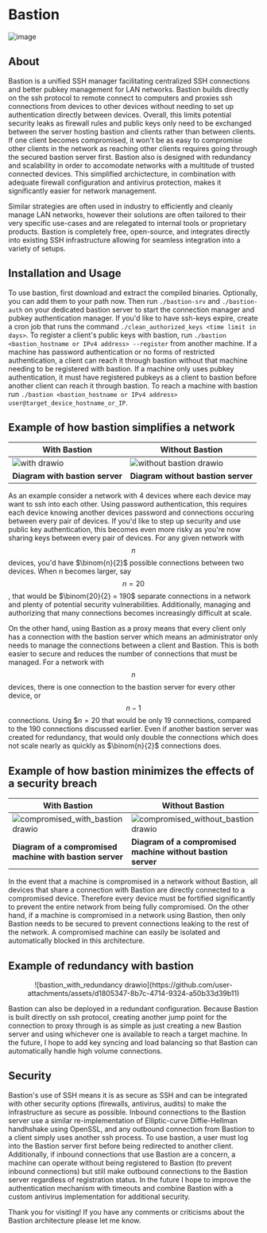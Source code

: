 # Bastion
![image](https://github.com/user-attachments/assets/1c148a24-867a-470c-bdf2-51e98a04689c)

## About
Bastion is a unified SSH manager facilitating centralized SSH connections and better pubkey management for LAN networks. Bastion builds directly on the ssh protocol to remote connect to computers and proxies ssh connections from devices to other devices without needing to set up authentication directly between devices. Overall, this limits potential security leaks as firewall rules and public keys only need to be exchanged between the server hosting bastion and clients rather than between clients. If one client becomes compromised, it won't be as easy to compromise other clients in the network as reaching other clients requires going through the secured bastion server first. Bastion also is designed with redundancy and scalability in order to accomodate networks with a multitude of trusted connected devices. This simplified archictecture, in combination with adequate firewall configuration and antivirus protection, makes it significantly easier for network management.

Similar strategies are often used in industry to efficiently and cleanly manage LAN networks, however their solutions are often tailored to their very specific use-cases and are relegated to internal tools or proprietary products. Bastion is completely free, open-source, and integrates directly into existing SSH infrastructure allowing for seamless integration into a variety of setups.

## Installation and Usage
To use bastion, first download and extract the compiled binaries. Optionally, you can add them to your path now. Then run `./bastion-srv` and `./bastion-auth` on your dedicated bastion server to start the connection manager and pubkey authentication manager. If you'd like to have ssh-keys expire, create a cron job that runs the command `./clean_authorized_keys <time limit in days>`. To register a client's public keys with bastion, run `./bastion <bastion_hostname or IPv4 address> --register` from another machine. If a machine has password authentication or no forms of restricted authentication, a client can reach it through bastion without that machine needing to be registered with bastion. If a machine  only uses pubkey authentication, it must have registered pubkeys as a client to bastion before another client can reach it through bastion. To reach a machine with bastion run `./bastion <bastion_hostname or IPv4 address> user@target_device_hostname_or_IP`.

## Example of how bastion simplifies a network
<div align="center">

| With Bastion | Without Bastion |
|---------|---------|
| ![with drawio](https://github.com/user-attachments/assets/8b4ab230-b36b-4ad2-a064-19d9cb25e05e) | ![without bastion drawio](https://github.com/user-attachments/assets/178bc095-f697-450c-8deb-45400dc54f0b) |
| **Diagram with bastion server** | **Diagram without bastion server** |    

</div>

As an example consider a network with 4 devices where each device may want to ssh into each other. Using password authentication, this requires each device knowing another devices password and connections occuring between every pair of devices. If you'd like to step up security and use public key authentication, this becomes even more risky as you're now sharing keys between every pair of devices. For any given network with $$n$$ devices, you'd have $\binom{n}{2}$ possible connections between two devices. When n becomes larger, say $$n=20$$, that would be $\binom{20}{2} = 190$ separate connections in a network and plenty of potential security vulnerabilities. Additionally, managing and authorizing that many connections becomes increasingly difficult at scale. 

On the other hand, using Bastion as a proxy means that every client only has a connection with the bastion server which means an administrator only needs to manage the connections between a client and Bastion. This is both easier to secure and reduces the number of connections that must be managed. For a network with $$n$$ devices, there is one connection to the bastion server for every other device, or $$n-1$$ connections. Using $$n=20$ that would be only 19 connections, compared to the 190 connections discussed earlier. Even if another bastion server was created for redundancy, that would only double the connections which does not scale nearly as quickly as $\binom{n}{2}$ connections does.

## Example of how bastion minimizes the effects of a security breach
<div align="center">

| With Bastion | Without Bastion |
|---------|---------|
| ![compromised_with_bastion drawio](https://github.com/user-attachments/assets/aaf06691-07ea-40ee-9072-ef74964fc5a7) | ![compromised_without_bastion drawio](https://github.com/user-attachments/assets/07062cde-4023-425a-b33c-bbf99333ead6) |
| **Diagram of a compromised machine with bastion server** | **Diagram of a compromised machine without bastion server** |    
</div>

In the event that a machine is compromised in a network without Bastion, all devices that share a connection with Bastion are directly connected to a compromised device. Therefore every device must be fortified significantly to prevent the entire network from being fully compromised. On the other hand, if a machine is compromised in a network using Bastion, then only Bastion needs to be secured to prevent connections leaking to the rest of the network. A compromised machine can easily be isolated and automatically blocked in this architecture.

## Example of redundancy with bastion
<div align="center">
![bastion_with_redundancy drawio](https://github.com/user-attachments/assets/d1805347-8b7c-4714-9324-a50b33d39b11)
</div>

Bastion can also be deployed in a redundant configuration. Because Bastion is built directly on ssh protocol, creating another jump point for the connection to proxy through is as simple as just creating a new Bastion server and using whichever one is available to reach a target machine. In the future, I hope to add key syncing and load balancing so that Bastion can automatically handle high volume connections.

## Security
Bastion's use of SSH means it is as secure as SSH and can be integrated with other security options (firewalls, antivirus, audits) to make the infrastructure as secure as possible. Inbound connections to the Bastion server use a similar re-implementation of Elliptic-curve Diffie-Hellman handhshake using OpenSSL, and any outbound connection from Bastion to a client simply uses another ssh process. To use bastion, a user must log into the Bastion server first before being redirected to another client. Additionally, if inbound connections that use Bastion are a concern, a machine can operate without being registered to Bastion (to prevent inbound connections) but still make outbound connections to the Bastion server regardless of registration status.  In the future I hope to improve the authentication mechanism with timeouts and combine Bastion with a custom antivirus implementation for additional security.

Thank you for visiting! If you have any comments or criticisms about the Bastion architecture please let me know. 
